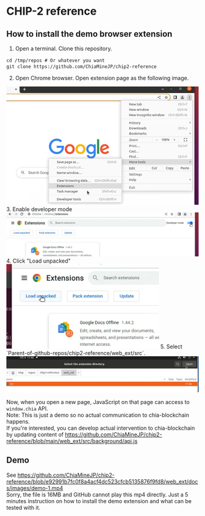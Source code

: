# CHIP-2 reference

## How to install the demo browser extension

1. Open a terminal. Clone this repository.  
```shell
cd /tmp/repos # Or whatever you want
git clone https://github.com/ChiaMineJP/chip2-reference   
```
2. Open Chrome browser. Open extension page as the following image.  
<img src='https://github.com/ChiaMineJP/chip2-reference/blob/cc4336ec4044656044a8e0acbe1b4851f04f0ccc/web_ext/docs/images/install-extension-1.png?raw=true' alt='' width='600' />
3. Enable developer mode  
<img src='https://github.com/ChiaMineJP/chip2-reference/blob/cc4336ec4044656044a8e0acbe1b4851f04f0ccc/web_ext/docs/images/install-extension-2.png?raw=true' alt='' width='800' />
4. Click "Load unpacked"  
<img src='https://github.com/ChiaMineJP/chip2-reference/blob/cc4336ec4044656044a8e0acbe1b4851f04f0ccc/web_ext/docs/images/install-extension-3.png?raw=true' alt='' width='400' />
5. Select `Parent-of-github-repos/chip2-reference/web_ext/src`.  
<img src='https://github.com/ChiaMineJP/chip2-reference/blob/cc4336ec4044656044a8e0acbe1b4851f04f0ccc/web_ext/docs/images/install-extension-4.png?raw=true' alt='' width='800' />

Now, when you open a new page, JavaScript on that page can access to `window.chia` API.  
Note: This is just a demo so no actual communication to chia-blockchain happens.  
If you're interested, you can develop actual intervention to chia-blockchain by updating content of https://github.com/ChiaMineJP/chip2-reference/blob/main/web_ext/src/background/api.js

## Demo
See https://github.com/ChiaMineJP/chip2-reference/blob/e92991b7fc0f8a4acf4dc523cfcb5135876f9fd8/web_ext/docs/images/demo-1.mp4  
Sorry, the file is 16MB and GitHub cannot play this mp4 directly. Just a 5 minutes instruction on how to install the demo extension and what can be tested with it.
